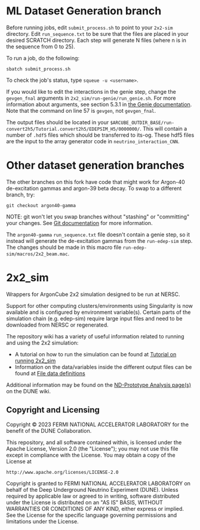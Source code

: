 
# ML Dataset Generation branch

Before running jobs, edit `submit_process.sh` to point to your `2x2-sim` directory. Edit `run_sequence.txt` to be sure that the files are placed in your desired SCRATCH directory. Each step will generate N files (where n is in the sequence from 0 to 25). 

To run a job, do the following:

`sbatch submit_process.sh`

To check the job's status, type `squeue -u <username>`. 

If you would like to edit the interactions in the genie step, change the `gevgen_fnal` arguments in `2x2_sim/run-genie/run_genie.sh`. For more information about arguments, see section 5.3.1 in [the Genie documentation](https://genie-docdb.pp.rl.ac.uk/DocDB/0000/000002/007/1510.05494v1.pdf). Note that the command on line 57 is `gevgen`, not `gevgen_fnal`. 

The output files should be located in your `$ARCUBE_OUTDIR_BASE/run-convert2h5/Tutorial.convert2h5/EDEPSIM_H5/0000000/`. This will contain a number of `.hdf5` files which should be transferred to its-og. These hdf5 files are the input to the array generator code in `neutrino_interaction_CNN`. 

# Other dataset generation branches

The other branches on this fork have code that might work for Argon-40 de-excitation gammas and argon-39 beta decay. To swap to a different branch, try:

`git checkout argon40-gamma`

NOTE: git won't let you swap branches without "stashing" or "committing" your changes. See [Git documentation](https://git-scm.com/docs) for more information.

The `argon40-gamma` `run_sequence.txt` file doesn't contain a genie step, so it instead will generate the de-excitation gammas from the `run-edep-sim` step. The changes should be made in this macro file `run-edep-sim/macros/2x2_beam.mac`. 


# 2x2_sim
Wrappers for ArgonCube 2x2 simulation designed to be run at NERSC.

Support for other computing clusters/environments using Singularity is now available and is configured by environment variable(s). Certain parts of the simulation chain (e.g. edep-sim) require large input files and need to be downloaded from NERSC or regenerated.

The repository wiki has a variety of useful information related to running and using the 2x2 simulation:

+ A tutorial on how to run the simulation can be found at [Tutorial on running 2x2_sim](https://github.com/DUNE/2x2_sim/wiki/Tutorial-on-running-2x2_sim)
+ Information on the data/variables inside the different output files can be found at [File data definitions](https://github.com/DUNE/2x2_sim/wiki/File-data-definitions)

Additional information may be found on the [ND-Prototype Analysis page(s)](https://wiki.dunescience.org/wiki/ND_Prototype_Analysis) on the DUNE wiki.

## Copyright and Licensing
Copyright © 2023 FERMI NATIONAL ACCELERATOR LABORATORY for the benefit of the DUNE Collaboration.

This repository, and all software contained within, is licensed under
the Apache License, Version 2.0 (the "License"); you may not use this
file except in compliance with the License. You may obtain a copy of
the License at

    http://www.apache.org/licenses/LICENSE-2.0

Copyright is granted to FERMI NATIONAL ACCELERATOR LABORATORY on behalf
of the Deep Underground Neutrino Experiment (DUNE). Unless required by
applicable law or agreed to in writing, software distributed under the
License is distributed on an "AS IS" BASIS, WITHOUT WARRANTIES OR
CONDITIONS OF ANY KIND, either express or implied. See the License for
the specific language governing permissions and limitations under the
License.
